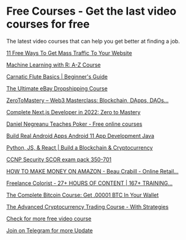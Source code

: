 # Free Courses - Get the last video courses for free
The latest video courses that can help you get better at finding a job.
<p>
<a href="https://favoritecourse.one/11-free-ways-to-get-mass-traffic-to-your-website">11 Free Ways To Get Mass Traffic To Your Website</a>
</p>
<p>
<a href="https://favoritecourse.one/machine-learning-with-r-a-z-course">Machine Learning with R: A-Z Course</a>
</p>
<p>
<a href="https://favoritecourse.one/carnatic-flute-basics-beginners-guide">
            Carnatic Flute Basics | Beginner's Guide        </a>
</p>
<p>
<a href="https://favoritecourse.one/the-ultimate-ebay-dropshipping-course">
            The Ultimate eBay Dropshipping Course        </a>
</p>
<p>
<a href="https://favoritecourse.one/zerotomastery-web3-masterclass-blockchain-dapps-daos-more">
            ZeroToMastery – Web3 Masterclass: Blockchain, DApps, DAOs...        </a>
</p>
<p>
<a href="https://favoritecourse.one/complete-nextjs-developer-in-2022-zero-to-mastery">
            Complete Next.js Developer in 2022: Zero to Mastery        </a>
</p>
<p>
<a href="https://favoritecourse.one/daniel-negreanu-teaches-poker-free-online-courses">
            Daniel Negreanu Teaches Poker - Free online courses        </a>
</p>
<p>
<a href="https://favoritecourse.one/build-real-android-apps-android-11-app-development-java">
            Build Real Android Apps Android 11 App Development Java        </a>
</p>
<p>
<a href="https://favoritecourse.one/python-js-react-build-a-blockchain-cryptocurrency">
            Python, JS, &amp; React | Build a Blockchain &amp; Cryptocurrency        </a>
</p>
<p>
<a href="https://favoritecourse.one/ccnp-security-scor-exam-pack-350-701">
            CCNP Security SCOR exam pack 350-701        </a>
</p>
<p>
<a href="https://favoritecourse.one/how-to-make-money-on-amazon-beau-crabill-online-retail-mastery-amazon-fba-university">
            HOW TO MAKE MONEY ON AMAZON - Beau Crabill - Online Retail...        </a>
</p>
<p>
<a href="https://favoritecourse.one/freelance-colorist-27-hours-of-content-167-training-videos">
            Freelance Colorist - 27+ HOURS OF CONTENT | 167+ TRAINING...        </a>
</p>
<p>
<a href="https://favoritecourse.one/the-complete-bitcoin-course-get-00001-btc-in-your-wallet">
            The Complete Bitcoin Course: Get .00001 BTC In Your Wallet        </a>
</p>
<p>
<a href="https://favoritecourse.one/the-advanced-cryptocurrency-trading-course-with-strategies">
            The Advanced Cryptocurrency Trading Course - With Strategies        </a>
</p>
<p>
<a href="https://favoritecourse.one/posts">
            Check for more free video course        </a>
</p>
<p>
<a href="https://t.me/+S4JWMD-DB-5RGQkK">
            Join on Telegram  for more Update      </a>
</p>
